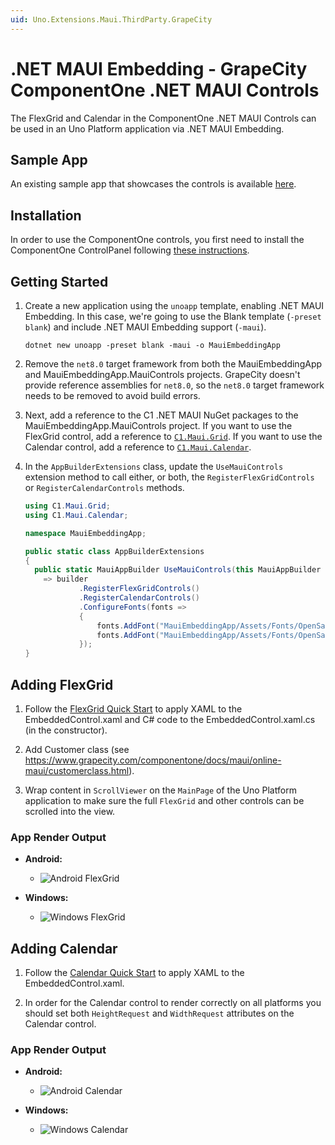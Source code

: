 ```yaml
---
uid: Uno.Extensions.Maui.ThirdParty.GrapeCity
---
```

# .NET MAUI Embedding - GrapeCity ComponentOne .NET MAUI Controls

The FlexGrid and Calendar in the ComponentOne .NET MAUI Controls can be used in an Uno Platform application via .NET MAUI Embedding.

## Sample App

An existing sample app that showcases the controls is available [here](https://github.com/unoplatform/Uno.Samples/tree/master/UI/MauiEmbedding/GrapeCityApp).

## Installation

In order to use the ComponentOne controls, you first need to install the ComponentOne ControlPanel following [these instructions](https://www.grapecity.com/componentone/docs/maui/online-maui/get-started.html).

## Getting Started

1. Create a new application using the `unoapp` template, enabling .NET MAUI Embedding. In this case, we're going to use the Blank template (`-preset blank`) and include .NET MAUI Embedding support (`-maui`).

    ```dotnetcli
    dotnet new unoapp -preset blank -maui -o MauiEmbeddingApp
    ```

1. Remove the `net8.0` target framework from both the MauiEmbeddingApp and MauiEmbeddingApp.MauiControls projects.  GrapeCity doesn't provide reference assemblies for `net8.0`, so the `net8.0` target framework needs to be removed to avoid build errors.

1. Next, add a reference to the C1 .NET MAUI NuGet packages to the MauiEmbeddingApp.MauiControls project. If you want to use the FlexGrid control, add a reference to [`C1.Maui.Grid`](https://www.nuget.org/packages/C1.Maui.Grid). If you want to use the Calendar control, add a reference to [`C1.Maui.Calendar`](https://www.nuget.org/packages/C1.Maui.Calendar).

1. In the `AppBuilderExtensions` class, update the `UseMauiControls` extension method to call either, or both, the `RegisterFlexGridControls` or `RegisterCalendarControls` methods.

    ```cs
    using C1.Maui.Grid;
    using C1.Maui.Calendar;

    namespace MauiEmbeddingApp;

    public static class AppBuilderExtensions
    {
      public static MauiAppBuilder UseMauiControls(this MauiAppBuilder builder)
        => builder
                .RegisterFlexGridControls()
                .RegisterCalendarControls()
                .ConfigureFonts(fonts =>
                {
                    fonts.AddFont("MauiEmbeddingApp/Assets/Fonts/OpenSansRegular.ttf", "OpenSansRegular");
                    fonts.AddFont("MauiEmbeddingApp/Assets/Fonts/OpenSansSemibold.ttf", "OpenSansSemibold");
                });
    }
    ```

## Adding FlexGrid

1. Follow the [FlexGrid Quick Start](https://www.grapecity.com/componentone/docs/maui/online-maui/flexgrid-quickstart.html) to apply XAML to the EmbeddedControl.xaml and C# code to the EmbeddedControl.xaml.cs (in the constructor).

1. Add Customer class (see https://www.grapecity.com/componentone/docs/maui/online-maui/customerclass.html).

1. Wrap content in `ScrollViewer` on the `MainPage` of the Uno Platform application to make sure the full `FlexGrid` and other controls can be scrolled into the view.

### App Render Output

- **Android:**
  - ![Android FlexGrid](Assets/Screenshots/Android/C1_FlexGrid.png)

- **Windows:**
  - ![Windows FlexGrid](Assets/Screenshots/Windows/C1_FlexGrid.png)

## Adding Calendar

1. Follow the [Calendar Quick Start](https://www.grapecity.com/componentone/docs/maui/online-maui/calendarquickstart.html) to apply XAML to the EmbeddedControl.xaml.

1. In order for the Calendar control to render correctly on all platforms you should set both `HeightRequest` and `WidthRequest` attributes on the Calendar control.

### App Render Output

- **Android:**
  - ![Android Calendar](Assets/Screenshots/Android/C1_Calendar.png)

- **Windows:**
  - ![Windows Calendar](Assets/Screenshots/Windows/C1_Calendar.png)
